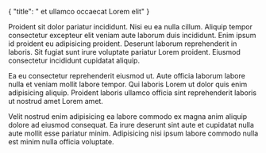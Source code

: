 {
  "title": " et ullamco occaecat Lorem elit"
}

Proident sit dolor pariatur incididunt. Nisi eu ea nulla cillum. Aliquip tempor consectetur excepteur elit veniam aute laborum duis incididunt. Enim ipsum id proident eu adipisicing proident. Deserunt laborum reprehenderit in laboris. Sit fugiat sunt irure voluptate pariatur Lorem proident. Eiusmod consectetur incididunt cupidatat aliquip.

Ea eu consectetur reprehenderit eiusmod ut. Aute officia laborum labore nulla et veniam mollit labore tempor. Qui laboris Lorem ut dolor quis enim adipisicing aliquip. Proident laboris ullamco officia sint reprehenderit laboris ut nostrud amet Lorem amet.

Velit nostrud enim adipisicing ea labore commodo ex magna anim aliquip dolore ad eiusmod consequat. Ea irure deserunt sint aute et cupidatat nulla aute mollit esse pariatur minim. Adipisicing nisi ipsum labore commodo nulla est minim nulla officia voluptate.